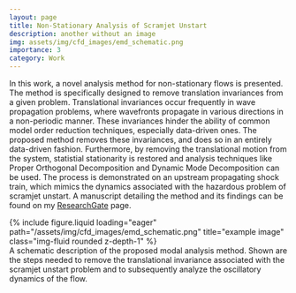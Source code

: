 ```yaml
---
layout: page
title: Non-Stationary Analysis of Scramjet Unstart
description: another without an image
img: assets/img/cfd_images/emd_schematic.png
importance: 3
category: Work
---
```


In this work, a novel analysis method for non-stationary flows is presented.
The method is specifically designed to remove translation invariances from a given problem.
Translational invariances occur frequently in wave propagation problems, where wavefronts propagate in various directions in a non-periodic manner.
These invariances hinder the ability of common model order reduction techniques, especially data-driven ones.
The proposed method removes these invariances, and does so in an entirely data-driven fashion.
Furthermore, by removing the translational motion from the system, statistial stationarity is restored and analysis techniques like Proper Orthogonal Decomposition and Dynamic Mode Decomposition can be used.
The process is demonstrated on an upstream propagating shock train, which mimics the dynamics associated with the hazardous problem of scramjet unstart. 
A manuscript detailing the method and its findings can be found on my [ResearchGate](https://www.researchgate.net/profile/Jack_Sullivan22?ev=hdr_xprf) page.

<div class="row">
    <div class="col-sm mt-3 mt-md-0">
        {% include figure.liquid loading="eager" path="/assets/img/cfd_images/emd_schematic.png" title="example image" class="img-fluid rounded z-depth-1" %}
    </div>
</div>
<div class="caption">
    A schematic description of the proposed modal analysis method. Shown are the steps needed to remove the translational invariance associated with the scramjet unstart problem and to subsequently analyze the oscillatory dynamics of the flow.
</div>

